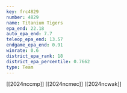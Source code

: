 ```yaml
---
key: frc4829
number: 4829
name: Titanium Tigers
epa_end: 22.18
auto_epa_end: 7.7
teleop_epa_end: 13.57
endgame_epa_end: 0.91
winrate: 0.6
district_epa_rank: 18
district_epa_percentile: 0.7662
type: Team
---
```

[[2024nccmp]]
[[2024ncmec]]
[[2024ncwak]]
